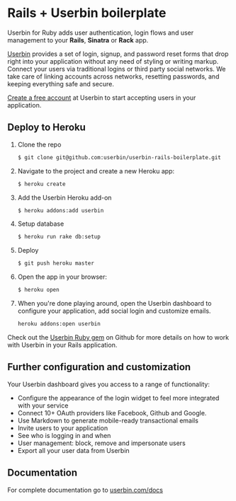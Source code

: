 Rails + Userbin boilerplate
======================================

Userbin for Ruby adds user authentication, login flows and user management to your **Rails**, **Sinatra** or **Rack** app.

[Userbin](https://userbin.com) provides a set of login, signup, and password reset forms that drop right into your application without any need of styling or writing markup. Connect your users via traditional logins or third party social networks. We take care of linking accounts across networks, resetting passwords, and keeping everything safe and secure.

[Create a free account](https://userbin.com) at Userbin to start accepting users in your application.

Deploy to Heroku
----------------

1. Clone the repo

    ```bash
    $ git clone git@github.com:userbin/userbin-rails-boilerplate.git
    ```

1. Navigate to the project and create a new Heroku app:

    ```bash
    $ heroku create
    ```

1. Add the Userbin Heroku add-on

    ```bash
    $ heroku addons:add userbin
    ```

1. Setup database

    ```bash
    $ heroku run rake db:setup
    ```

1. Deploy

    ```bash
    $ git push heroku master
    ```

1. Open the app in your browser:

    ```bash
    $ heroku open
    ```

1. When you're done playing around, open the Userbin dashboard to configure your application, add social login and customize emails.

    ```bash
    heroku addons:open userbin
    ```

Check out the [Userbin Ruby gem](https://github.com/userbin/userbin-ruby) on Github for more details on how to work with Userbin in your Rails application.


Further configuration and customization
---------------------------------------

Your Userbin dashboard gives you access to a range of functionality:

- Configure the appearance of the login widget to feel more integrated with your service
- Connect 10+ OAuth providers like Facebook, Github and Google.
- Use Markdown to generate mobile-ready transactional emails
- Invite users to your application
- See who is logging in and when
- User management: block, remove and impersonate users
- Export all your user data from Userbin


Documentation
-------------
For complete documentation go to [userbin.com/docs](https://userbin.com/docs)

